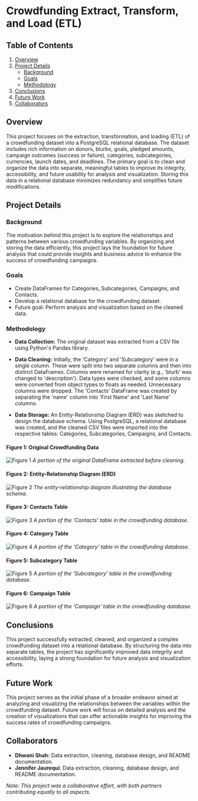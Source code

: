 # Crowdfunding Extract, Transform, and Load (ETL)

## Table of Contents
1. [Overview](#overview)
2. [Project Details](#project-details)
   - [Background](#background)
   - [Goals](#goals)
   - [Methodology](#methodology)
3. [Conclusions](#conclusions)
4. [Future Work](#future-work)
5. [Collaborators](#collaborators)

## Overview

This project focuses on the extraction, transformation, and loading (ETL) of a crowdfunding dataset into a PostgreSQL relational database. The dataset includes rich information on donors, blurbs, goals, pledged amounts, campaign outcomes (success or failure), categories, subcategories, currencies, launch dates, and deadlines. The primary goal is to clean and organize the data into separate, meaningful tables to improve its integrity, accessibility, and future usability for analysis and visualization. Storing this data in a relational database minimizes redundancy and simplifies future modifications.

## Project Details

### Background

The motivation behind this project is to explore the relationships and patterns between various crowdfunding variables. By organizing and storing the data efficiently, this project lays the foundation for future analysis that could provide insights and business advice to enhance the success of crowdfunding campaigns.

### Goals

- Create DataFrames for Categories, Subcategories, Campaigns, and Contacts.
- Develop a relational database for the crowdfunding dataset.
- Future goal: Perform analysis and visualization based on the cleaned data.

### Methodology

- **Data Collection:** The original dataset was extracted from a CSV file using Python's Pandas library.

- **Data Cleaning:** Initially, the 'Category' and 'Subcategory' were in a single column. These were split into two separate columns and then into distinct DataFrames. Columns were renamed for clarity (e.g., 'blurb' was changed to 'description'). Data types were checked, and some columns were converted from object types to floats as needed. Unnecessary columns were dropped. The 'Contacts' DataFrame was created by separating the 'name' column into 'First Name' and 'Last Name' columns.

- **Data Storage:** An Entity-Relationship Diagram (ERD) was sketched to design the database schema. Using PostgreSQL, a relational database was created, and the cleaned CSV files were imported into the respective tables: Categories, Subcategories, Campaigns, and Contacts.

#### Figure 1: Original Crowdfunding Data
![Figure 1](https://github.com/shahdhwani4/Crowdfunding_ETL/blob/jenny_branch/images/fig1.png)
*A portion of the original DataFrame extracted before cleaning.*

#### Figure 2: Entity-Relationship Diagram (ERD)
![Figure 2](https://github.com/shahdhwani4/Crowdfunding_ETL/blob/jenny_branch/images/fig2.png)
*The entity-relationship diagram illustrating the database schema.*

#### Figure 3: Contacts Table
![Figure 3](https://github.com/shahdhwani4/Crowdfunding_ETL/blob/jenny_branch/images/fig3.png)
*A portion of the 'Contacts' table in the crowdfunding database.*

#### Figure 4: Category Table
![Figure 4](https://github.com/shahdhwani4/Crowdfunding_ETL/blob/jenny_branch/images/fig4.png)
*A portion of the 'Category' table in the crowdfunding database.*

#### Figure 5: Subcategory Table
![Figure 5](https://github.com/shahdhwani4/Crowdfunding_ETL/blob/jenny_branch/images/fig5.png)
*A portion of the 'Subcategory' table in the crowdfunding database.*

#### Figure 6: Campaign Table
![Figure 6](https://github.com/shahdhwani4/Crowdfunding_ETL/blob/jenny_branch/images/fig6.png)
*A portion of the 'Campaign' table in the crowdfunding database.*

## Conclusions

This project successfully extracted, cleaned, and organized a complex crowdfunding dataset into a relational database. By structuring the data into separate tables, the project has significantly improved data integrity and accessibility, laying a strong foundation for future analysis and visualization efforts.

## Future Work

This project serves as the initial phase of a broader endeavor aimed at analyzing and visualizing the relationships between the variables within the crowdfunding dataset. Future work will focus on detailed analysis and the creation of visualizations that can offer actionable insights for improving the success rates of crowdfunding campaigns.

## Collaborators

- **Dhwani Shah:** Data extraction, cleaning, database design, and README documentation.
- **Jennifer Jaurequi:** Data extraction, cleaning, database design, and README documentation.

*Note: This project was a collaborative effort, with both partners contributing equally to all aspects.*
